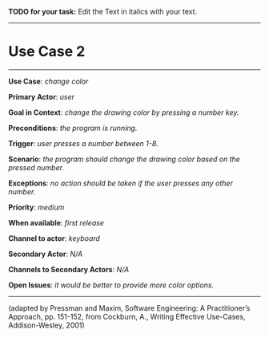 **TODO for your task:** Edit the Text in italics with your text.

<hr>

# Use Case 2

<hr>

**Use Case**: _change color_

**Primary Actor**: _user_

**Goal in Context**: _change the drawing color by pressing a number key._

**Preconditions**: _the program is running._

**Trigger**: _user presses a number between 1-8._

**Scenario**: _the program should change the drawing color based on the pressed number._

**Exceptions**: _no action should be taken if the user presses any other number._

**Priority**: _medium_

**When available**: _first release_

**Channel to actor**: _keyboard_

**Secondary Actor**: _N/A_

**Channels to Secondary Actors**: _N/A_

**Open Issues**: _it would be better to provide more color options._

<hr>

(adapted by Pressman and Maxim, Software Engineering: A Practitioner’s Approach, pp. 151-152, from Cockburn,
A., Writing Effective Use-Cases, Addison-Wesley, 2001)
